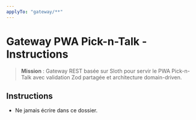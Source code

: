 ```yaml
---
applyTo: "gateway/**"
---
```


# Gateway PWA Pick-n-Talk - Instructions

> **Mission** : Gateway REST basée sur Sloth pour servir le PWA Pick-n-Talk avec validation Zod partagée et architecture domain-driven.

## Instructions

- Ne jamais écrire dans ce dossier.